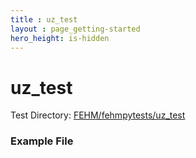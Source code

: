 ```yaml
---
title : uz_test
layout : page_getting-started
hero_height: is-hidden
---
```


# uz_test



Test Directory: [FEHM/fehmpytests/uz_test](https://github.com/lanl/FEHM/tree/master/fehmpytests/uz_test)


### Example File 
<pre>

</pre>
